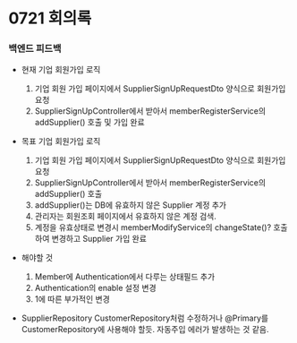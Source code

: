 # 0721 회의록

### 백엔드 피드백
- 현재 기업 회원가입 로직
  1. 기업 회원 가입 페이지에서 SupplierSignUpRequestDto 양식으로 회원가입 요청
  2. SupplierSignUpController에서 받아서 memberRegisterService의 addSupplier() 호출 및 가입 완료

- 목표 기업 회원가입 로직
  1. 기업 회원 가입 페이지에서 SupplierSignUpRequestDto 양식으로 회원가입 요청
  2. SupplierSignUpController에서 받아서 memberRegisterService의 addSupplier() 호출
  3. addSupplier()는 DB에 유효하지 않은 Supplier 계정 추가
  4. 관리자는 회원조회 페이지에서 유효하지 않은 계정 검색.
  5. 계정을 유효상태로 변경시 memberModifyService의 changeState()? 호출하여 변경하고 Supplier 가입 완료

- 해야할 것
  1. Member에 Authentication에서 다루는 상태필드 추가
  2. Authentication의 enable 설정 변경
  3. 1에 따른 부가적인 변경

- SupplierRepository CustomerRepository처럼 수정하거나 @Primary를 CustomerRepository에 사용해야 할듯. 자동주입 에러가 발생하는 것 같음.